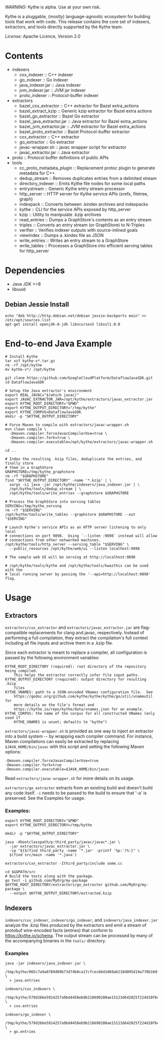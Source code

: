*WARNING:* Kythe is alpha.  Use at your own risk.

Kythe is a pluggable, (mostly) language-agnostic ecosystem for building tools
that work with code.  This release contains the core set of indexers,
extractors, and tools directly supported by the Kythe team.

*License:* Apache Licence, Version 2.0

# Contents
 - indexers
   - cxx_indexer              :: C++ indexer
   - go_indexer               :: Go indexer
   - java_indexer.jar         :: Java indexer
   - jvm_indexer.jar          :: JVM jar indexer
   - proto_indexer            :: Protocol-buffer indexer
 - extractors
   - bazel_cxx_extractor      :: C++ extractor for Bazel extra_actions
   - bazel_extract_kzip       :: Generic kzip extractor for Bazel extra actions
   - bazel_go_extractor       :: Bazel Go extractor
   - bazel_java_extractor.jar :: Java extractor for Bazel extra_actions
   - bazel_jvm_extractor.jar  :: JVM extractor for Bazel extra_actions
   - bazel_proto_extractor    :: Bazel Protocol-buffer extractor
   - cxx_extractor            :: C++ extractor
   - go_extractor             :: Go extractor
   - javac-wrapper.sh         :: javac wrapper script for extractor
   - javac_extractor.jar      :: Java extractor
 - proto                      :: Protocol buffer definitions of public APIs
 - tools
   - cc_proto_metadata_plugin :: Replacement protoc plugin to generate metadata for C++
   - dedup_stream             :: Removes duplicates entries from a delimited stream
   - directory_indexer        :: Emits Kythe file nodes for some local paths
   - entrystream              :: Generic Kythe entry stream processor
   - http_server              :: HTTP server for Kythe service APIs (xrefs, filetree, graph)
   - indexpack                :: Converts between .kindex archives and indexpacks
   - kythe                    :: CLI for the service APIs exposed by http_server
   - kzip                     :: Utility to manipulate .kzip archives
   - read_entries             :: Dumps a GraphStore's contents as an entry stream
   - triples                  :: Converts an entry stream (or GraphStore) to N-Triples
   - verifier                 :: Verifies indexer outputs with source-inlined goals
   - viewindex                :: Dumps a .kindex file as JSON
   - write_entries            :: Writes an entry stream to a GraphStore
   - write_tables             :: Processes a GraphStore into efficient serving tables for http_server

# Dependencies
 - Java JDK >=8
 - libuuid

## Debian Jessie Install

    echo "deb http://http.debian.net/debian jessie-backports main" >> /etc/apt/sources.list
    apt-get install openjdk-8-jdk libncurses5 libssl1.0.0

# End-to-end Java Example

```
# Install Kythe
tar xzf kythe-v*.tar.gz
rm -rf /opt/kythe
mv kythe-v*/ /opt/kythe

git clone https://github.com/GoogleCloudPlatform/DataflowJavaSDK.git
cd DataflowJavaSDK

# Setup the Java extractor's environment
export REAL_JAVAC="$(which javac)"
export JAVAC_EXTRACTOR_JAR=/opt/kythe/extractors/javac_extractor.jar
export KYTHE_ROOT_DIRECTORY="$PWD"
export KYTHE_OUTPUT_DIRECTORY="/tmp/kythe"
export KYTHE_CORPUS=DataflowJavaSDK
mkdir -p "$KYTHE_OUTPUT_DIRECTORY"

# Force Maven to compile with extractors/javac-wrapper.sh
mvn clean compile \
  -Dmaven.compiler.forceJavacCompilerUse=true \
  -Dmaven.compiler.fork=true \
  -Dmaven.compiler.executable=/opt/kythe/extractors/javac-wrapper.sh

cd ..

# Index the resulting .kzip files, deduplicate the entries, and finally store
# them in a GraphStore
GRAPHSTORE=/tmp/kythe_graphstore
rm -rf "$GRAPHSTORE"
find "$KYTHE_OUTPUT_DIRECTORY" -name '*.kzip' | \
  xargs -L1 java -jar /opt/kythe/indexers/java_indexer.jar | \
  /opt/kythe/tools/dedup_stream | \
  /opt/kythe/tools/write_entries --graphstore $GRAPHSTORE

# Process the GraphStore into serving tables
SERVING=/tmp/kythe_serving
rm -rf "$SERVING"
/opt/kythe/tools/write_tables --graphstore $GRAPHSTORE --out "$SERVING"

# Launch Kythe's service APIs as an HTTP server listening to only local
# connections on port 9898.  Using `--listen :9898` instead will allow
# connections from other networked machines.
/opt/kythe/tools/http_server --serving_table "$SERVING" \
  --public_resources /opt/kythe/web/ui --listen localhost:9898

# The sample web UI will be serving at http://localhost:9898

# /opt/kythe/tools/kythe and /opt/kythe/tools/kwazthis can be used with the
# local running server by passing the '--api=http://localhost:9898' flag.
```

# Usage

## Extractors

`extractors/cxx_extractor` and `extractors/javac_extractor.jar` are
flag-compatible replacements for clang and javac, respectively.  Instead of
performing a full compilation, they extract the compilation's full context
including all file inputs and archive them in a .kzip file.

Since each extractor is meant to replace a compiler, all configuration is passed
by the following environment variables:

    KYTHE_ROOT_DIRECTORY (required): root directory of the repository being compiled.
        This helps the extractor correctly infer file input paths.
    KYTHE_OUTPUT_DIRECTORY (required): output directory for resulting .kzip
        files
    KYTHE_VNAMES: path to a JSON-encoded VNames configuration file.  See
        https://godoc.org/github.com/kythe/kythe/kythe/go/util/vnameutil for
        more details on the file's format and
        https://kythe.io/repo/kythe/data/vnames.json for an example.
    KYTHE_CORPUS: the name of the corpus for all constructed VNames (only used if
        KYTHE_VNAMES is unset; defaults to "kythe")

`extractors/javac-wrapper.sh` is provided as one way to inject an extractor into
a build system -- by wrapping each compiler command.  For instance, Maven
compilations can easily be extracted by replacing `$JAVA_HOME/bin/javac` with
this script and setting the following Maven options:

    -Dmaven.compiler.forceJavacCompilerUse=true
    -Dmaven.compiler.fork=true
    -Dmaven.compiler.executable=$JAVA_HOME/bin/javac

Read `extractors/javac-wrapper.sh` for more details on its usage.

`extractors/go_extractor` extracts from an existing build and doesn't build any
code itself. `-i` needs to be passed to the build to ensure that '-a' is
preserved. See the Examples for usage.

### Examples:

    export KYTHE_ROOT_DIRECTORY="$PWD"
    export KYTHE_OUTPUT_DIRECTORY=/tmp/kythe

    mkdir -p "$KYTHE_OUTPUT_DIRECTORY"

    java -Xbootclasspath/p:third_party/javac/javac*.jar \
      -jar extractors/javac_extractor.jar \
      -cp "${$(find third_party -name '*.jar' -printf '%p:')%:}" \
      $(find src/main -name '*.java')

    extractors/cxx_extractor -Ithird_party/include some.cc

    cd $GOPATH/src
    # Build the tests along with the package.
    go test -i github.com/MyOrg/my-package
    $KYTHE_ROOT_DIRECTORY/extractors/go_extractor github.com/MyOrg/my-package \
      --output $KYTHE_OUTPUT_DIRECTORY/extracted.kzip

## Indexers

`indexers/cxx_indexer`, `indexers/go_indexer`, and `indexers/java_indexer.jar`
analyze the .kzip files produced by the extractors and emit a stream of
protobuf wire-encoded facts (entries) that conform to
https://kythe.io/schema. The output stream can be processed by many of the
accompanying binaries in the `tools/` directory.

### Examples

    java -jar indexers/java_indexer.jar \
      /tmp/kythe/065c7a9a0789d09b73d74b0ca17cfcec6643d69a6218d095d19a770b10dffdf9.kzip \
      > java.entries

    indexers/cxx_indexers \
      /tmp/kythe/579d266e5914257a9bd4458eb9b218690280ae15123d642025f224d10f64e6f3.kzip \
      > cxx.entries

    indexers/go_indexer \
      /tmp/kythe/579d266e5914257a9bd4458eb9b218690280ae15123d642025f224d10f64e6f3.kzip \
      > go.entries
